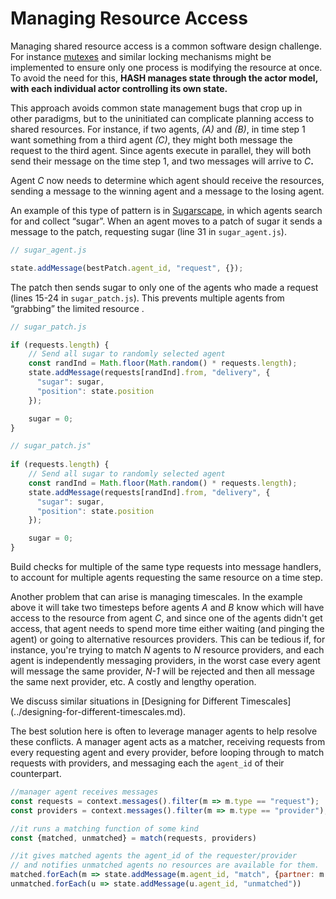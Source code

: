 # Managing Resource Access

Managing shared resource access is a common software design challenge. For instance [mutexes](https://en.wikipedia.org/wiki/Lock_%28computer_science%29) and similar locking mechanisms might be implemented to ensure only one process is modifying the resource at once. To avoid the need for this, **HASH manages state through the actor model, with each individual actor controlling its own state.**

This approach avoids common state management bugs that crop up in other paradigms, but to the uninitiated can complicate planning access to shared resources. For instance, if two agents, _\(A\)_ and _\(B\)_, in time step 1 want something from a third agent _\(C\)_, they might both message the request to the third agent. Since agents execute in parallel, they will both send their message on the time step 1, and two messages will arrive to _C_**.**

Agent _C_ now needs to determine which agent should receive the resources, sending a message to the winning agent and a message to the losing agent.

An example of this type of pattern is in [Sugarscape](https://hash.ai/@hash/sugarscape), in which agents search for and collect “sugar”. When an agent moves to a patch of sugar it sends a message to the patch, requesting sugar \(line 31 in `sugar_agent.js`\).

```javascript
// sugar_agent.js

state.addMessage(bestPatch.agent_id, "request", {});
```

The patch then sends sugar to only one of the agents who made a request \(lines 15-24 in `sugar_patch.js`\). This prevents multiple agents from “grabbing” the limited resource .

```javascript
// sugar_patch.js

if (requests.length) {
    // Send all sugar to randomly selected agent
    const randInd = Math.floor(Math.random() * requests.length);
    state.addMessage(requests[randInd].from, "delivery", { 
      "sugar": sugar,
      "position": state.position
    });

    sugar = 0;
}
```

<Tabs>
<Tab title="JavaScript" >


```javascript
// sugar_patch.js"
    
if (requests.length) {
    // Send all sugar to randomly selected agent
    const randInd = Math.floor(Math.random() * requests.length);
    state.addMessage(requests[randInd].from, "delivery", { 
      "sugar": sugar,
      "position": state.position
    });

    sugar = 0;
}
```

</Tab>
</Tabs>

<Hint style="info">
Build checks for multiple of the same type requests into message handlers, to account for multiple agents requesting the same resource on a time step.
</Hint>

Another problem that can arise is managing timescales. In the example above it will take two timesteps before agents _A_ and _B_ know which will have access to the resource from agent _C_, and since one of the agents didn't get access, that agent needs to spend more time either waiting \(and pinging the agent\) or going to alternative resources providers. This can be tedious if, for instance, you're trying to match _N_ agents to _N_ resource providers, and each agent is independently messaging providers, in the worst case every agent will message the same provider, _N-1_ will be rejected and then all message the same next provider, etc. A costly and lengthy operation.

<Hint style="info">
We discuss similar situations in [Designing for Different Timescales](../designing-for-different-timescales.md).
</Hint>

The best solution here is often to leverage manager agents to help resolve these conflicts. A manager agent acts as a matcher, receiving requests from every requesting agent and every provider, before looping through to match requests with providers, and messaging each the `agent_id` of their counterpart.

```javascript
//manager agent receives messages
const requests = context.messages().filter(m => m.type == "request");
const providers = context.messages().filter(m => m.type == "provider");

//it runs a matching function of some kind
const {matched, unmatched} = match(requests, providers)

//it gives matched agents the agent_id of the requester/provider
// and notifies unmatched agents no resources are available for them. 
matched.forEach(m => state.addMessage(m.agent_id, "match", {partner: m.partner_id}))
unmatched.forEach(u => state.addMessage(u.agent_id, "unmatched"))
```
